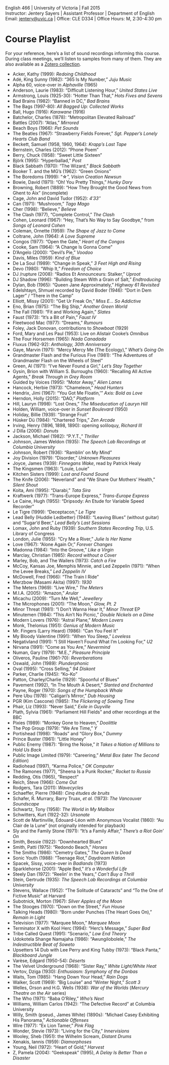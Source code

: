 English 466 | University of Victoria | Fall 2015   
Instructor: Jentery Sayers | Assistant Professor | Department of English   
Email: jentery@uvic.ca | Office: CLE D334 | Office Hours: M, 2:30-4:30 pm    

# Course Playlist

<p>For your reference, here&#8217;s a list of sound recordings informing this course. During class meetings, we&#8217;ll listen to samples from many of them. They are also available as a <a href="https://web.archive.org/web/20161016004716/https://www.zotero.org/jentery/items/collectionKey/TVPW2DRS" target="_blank">Zotero collection</a>.</p>
<ul>
<li>Acker, Kathy (1999): <em>Redoing Childhood </em></li>
<li>Adé, King Sunny (1982): &#8220;365 Is My Number,&#8221; <em>Juju Music</em></li>
<li>Alpha 60, voice-over in <em>Alphaville </em>(1965)</li>
<li>Anderson, Laurie (1983): &#8220;Difficult Listening Hour,&#8221; <em>United States Live </em></li>
<li>Armstrong, Louis (1925-30): &#8220;Hotter Than That,&#8221; <em>Hots Fives and Sevens</em></li>
<li>Bad Brains (1982): &#8220;Banned in DC,&#8221; <em>Bad Brains </em></li>
<li>The Bags (1997-80): <em>All Bagged Up: Collected Works</em></li>
<li>Ball, Hugo (1916): <em>Karawane</em> (1916)</li>
<li>Batchelor, Charles (1878): &#8220;Metropolitan Elevated Railroad&#8221;</li>
<li>Battles (2007): &#8220;Atlas,&#8221; <em>Mirrored </em></li>
<li>Beach Boys (1966): <em>Pet Sounds </em></li>
<li>The Beatles (1967): &#8220;Strawberry Fields Forever,&#8221; <em>Sgt. Pepper&#8217;s Lonely Hearts Club Band</em></li>
<li>Beckett, Samuel (1958, 1960, 1964): <em>Krapp&#8217;s Last Tape </em></li>
<li>Bernstein, Charles (2012): &#8220;Phone Poem&#8221;</li>
<li>Berry, Chuck (1958): &#8220;Sweet Little Sixteen&#8221;</li>
<li>Björk (1995): &#8220;Hyperballad,&#8221; <em>Post</em></li>
<li>Black Sabbath (1970): &#8220;The Wizard,&#8221; <em>Black Sabbath </em></li>
<li>Booker T. and the MG&#8217;s (1962): &#8220;Green Onions&#8221;</li>
<li>The Boredoms (1999): &#8220;☆&#8221;, <em>Vision Creation Newsun</em></li>
<li>Bowie, David (1971): &#8220;Oh! You Pretty Things,&#8221; <em>Hunky Dory</em></li>
<li>Browning, Robert (1889): &#8220;How They Brought the Good News from Ghent to Aix&#8221; (incomplete)</li>
<li>Cage, John and David Tudor (1952):<em> 4′33″</em></li>
<li>Can (1971): &#8220;Mushroom,&#8221; <em>Tago Mago </em></li>
<li>Cher (1998): &#8220;Believe,&#8221; <em>Believe</em></li>
<li>The Clash (1977), &#8220;Complete Control,&#8221; <em>The Clash</em></li>
<li>Cohen, Leonard (1967): &#8220;Hey, That&#8217;s No Way to Say Goodbye,&#8221; from <em>Songs of Leonard Cohen</em></li>
<li>Coleman, Ornette (1959): <em>The Shape of Jazz to Come </em></li>
<li>Coltrane, John (1964): <em>A Love Supreme </em></li>
<li>Congos (1977): &#8220;Open the Gate,&#8221; <em>Heart of the Congos </em></li>
<li>Cooke, Sam (1964): &#8220;A Change Is Gonna Come&#8221;</li>
<li>D&#8217;Angelo (2000): &#8220;Devil&#8217;s Pie,&#8221; <em>Voodoo</em></li>
<li>Davis, Miles (1959): <em>Kind of Blue</em></li>
<li>De La Soul (1989): &#8220;Change in Speak,&#8221; <em>3 Feet High and Rising </em></li>
<li>Devo (1980): &#8220;Whip It,&#8221; <em>Freedom of Choice</em></li>
<li>DJ /rupture (2008): &#8220;Radios Et Announceurs: Stalker,&#8221; <em>Uproot </em></li>
<li>DJ Shadow (1996): &#8220;Building Steam With a Grain of Salt,&#8221; <em>Endtroducing</em></li>
<li>Dylan, Bob (1965):<em> </em>&#8220;Queen Jane Approximately,&#8221; <em>Highway 61 Revisited </em></li>
<li>Edelshtayn, Shmuel recorded by David Boder (1946): &#8220;Dort in Dem Lager&#8221; / &#8220;There in the Camp&#8221;</li>
<li>Elliott, Missy (2001): &#8220;Get Ur Freak On,&#8221; <em>Miss E&#8230; So Addictive </em></li>
<li>Eno, Brian (1975): &#8220;The Big Ship,&#8221; <em>Another Green World </em></li>
<li>The Fall (1981): &#8220;Fit and Working Again,&#8221; <em>Slates </em></li>
<li>Faust (1973): &#8220;It&#8217;s a Bit of Pain,&#8221; <em>Faust IV</em></li>
<li>Fleetwood Mac (1977): &#8220;Dreams,&#8221; <em>Rumours</em></li>
<li>Foley, Jack Donovan, contributions to <em>Showboat</em> (1929)</li>
<li>Ford, Mary and Les Paul (1953): Live on Alistair Cooke&#8217;s <em>Omnibus </em></li>
<li>The Four Horsemen (1965): <em>Nada Canadada</em></li>
<li>Fluxus (1962-92): <em>Anthology, 30th Anniversary</em></li>
<li>Gaye, Marvin (1971): &#8220;Mercy Mercy Me (The Ecology),&#8221; <em>What&#8217;s Going On </em></li>
<li>Grandmaster Flash and the Furious Five (1981): &#8220;The Adventures of Grandmaster Flash on the Wheels of Steel&#8221;</li>
<li>Green, Al (1971): &#8220;I&#8217;ve Never Found a Girl,&#8221; <em>Let&#8217;s Stay Together</em></li>
<li>Gysin, Brion with William S. Burroughs (1960): &#8220;Recalling All Active Agents,&#8221; <em>Break Through in Grey Room </em></li>
<li>Guided by Voices (1995): &#8220;Motor Away,&#8221; <em>Alien Lanes</em></li>
<li>Hancock, Herbie (1973): &#8220;Chameleon,&#8221; <em>Head Hunters</em></li>
<li>Hendrix, Jimi (1967): &#8220;You Got Me Floatin,'&#8221; <em>Axis: Bold as Love</em></li>
<li>Herndon, Holly (2015): &#8220;DAO,&#8221; <em>Platform </em></li>
<li>Hill, Lauryn (1998): &#8220;Lost Ones,&#8221; <em>The Miseducation of Lauryn Hill </em></li>
<li>Holden, William, voice-over in <em>Sunset Boulevard </em>(1950)</li>
<li>Holiday, Billie (1939): &#8220;Strange Fruit&#8221;</li>
<li>Hüsker Dü (1984): &#8220;Chartered Trips,&#8221; <em>Zen Arcade </em></li>
<li>Irving, Henry (1896, 1898, 1890): opening soliloquy, <em>Richard III </em></li>
<li>J Dilla (2006): <em>Donuts</em></li>
<li>Jackson, Michael (1982): &#8220;P.Y.T.,&#8221; <em>Thriller</em></li>
<li>Johnson, James Weldon (1935): <i>The Speech Lab Recordings at Columbia University </i></li>
<li>Johnson, Robert (1936): &#8220;Ramblin&#8217; on My Mind&#8221;</li>
<li>Joy Division (1979): &#8220;Disorder,&#8221; <em>Unknown Pleasures</em></li>
<li>Joyce, James (1939): <em>Finnegans Wake</em>, read by Patrick Healy</li>
<li>The Kingsmen (1963): &#8220;Louie, Louie&#8221;</li>
<li>Kitchen Sisters (1999): <em>Lost and Found Sound</em></li>
<li>The Knife (2006): &#8220;Neverland&#8221; and &#8220;We Share Our Mothers&#8217; Health,&#8221; <em>Silent Shout</em></li>
<li>Koita, Ami (1995): &#8220;Diarabi,&#8221; <em>Tata Sira</em></li>
<li>Kraftwerk (1977): &#8220;Trans-Europe Express,&#8221; <em>Trans-Europe Express</em></li>
<li>Le Caine, Hugh (1955): &#8220;Dripsody: An Etude for Variable Speed Recorder&#8221;</li>
<li>Le Tigre (1999): &#8220;Deceptacon,&#8221; <em>Le Tigre</em></li>
<li>Lead Belly (Huddie Ledbetter) (1948): &#8220;Leaving Blues&#8221; (without guitar) and &#8220;Sugar&#8217;d Beer,&#8221; <em>Lead Belly&#8217;s Last Sessions </em></li>
<li>Lomax, John and Ruby (1939): <em>Southern States Recording Trip</em>, U.S. Library of Congress</li>
<li>London, Julie (1955): &#8220;Cry Me a River,&#8221; <em>Julie Is Her Name </em></li>
<li>Love (1967): &#8220;Alone Again Or,&#8221; <em>Forever Changes</em></li>
<li>Madonna (1984): &#8220;Into the Groove,&#8221; <em>Like a Virgin</em></li>
<li>Marclay, Christian (1985): <em>Record without a Cover</em></li>
<li>Marley, Bob, and The Wailers (1973): <em>Catch a Fire</em></li>
<li>McCoy, Kansas Joe, Memphis Minnie, and Led Zeppelin (1971): &#8220;When the Levee Breaks,&#8221; <em>Led Zeppelin IV</em></li>
<li>McDowell, Fred (1966): &#8220;The Train I Ride&#8221; <em> </em></li>
<li>Merzbow (Masami Akita) (1997): <em>1930</em></li>
<li>The Meters (1969): &#8220;Live Wire,&#8221; <em>The Meters </em></li>
<li>M.I.A. (2005): &#8220;Amazon,&#8221; <em>Arular</em></li>
<li>Micachu (2009): &#8220;Turn Me Well,&#8221; <em>Jewellery</em></li>
<li>The Microphones (2001): &#8220;The Moon,&#8221; <em>Glow, Pt. 2</em></li>
<li>Minor Threat (1981): &#8220;I Don&#8217;t Wanna Hear It,&#8221; <em>Minor Threat </em>EP</li>
<li>Minutemen (1984): &#8220;This Ain&#8217;t No Picnic,&#8221; <em>Double Nickels on a Dime </em></li>
<li>Modern Lovers (1976): &#8220;Astral Plane,&#8221; <em>Modern Lovers</em></li>
<li>Monk, Thelonius (1951): <em>Genius of Modern Music </em></li>
<li>Mr. Fingers (Larry Heard) (1986): &#8220;Can You Feel It&#8221;</li>
<li>My Bloody Valentine (1991): &#8220;When You Sleep,&#8221; <em>Loveless </em></li>
<li>Negativland (1991): &#8220;I Still Haven&#8217;t Found What I&#8217;m Looking For,&#8221; <em>U2</em></li>
<li>Nirvana (1991): &#8220;Come as You Are,&#8221; <em>Nevermind </em></li>
<li>Numan, Gary (1979): &#8220;M.E.,&#8221; <em>Pleasure Principle </em></li>
<li>Oliveros, Pauline (1961-70): <em>Reverberations </em></li>
<li>Oswald, John (1989): <em>Plunderphonic</em></li>
<li>Oval (1995): &#8220;Cross Selling,&#8221; <em>94 Diskont</em></li>
<li>Parker, Charlie (1945): &#8220;Ko-Ko&#8221;</li>
<li>Patton, Charley/Charlie (1929): &#8220;Spoonful of Blues&#8221;</li>
<li>Pavement (1992), &#8220;In The Mouth A Desert,&#8221; <em>Slanted and Enchanted </em></li>
<li>Payne, Roger (1970): <em>Songs of the Humpback Whale</em></li>
<li>Pere Ubu (1978): &#8220;Caligari&#8217;s Mirror,&#8221; <em>Dub Housing </em></li>
<li>PGR (Kim Cascone) (1985): <em>The Flickering of Sowing Time<br/>
</em></li>
<li>Phair, Liz (1993): &#8220;Never Said,&#8221; <em>Exile in Guyville </em></li>
<li>Plath, Sylvia (1961): &#8220;Parliament Hill Fields&#8221; and other recordings at the BBC</li>
<li>Pixies (1989): &#8220;Monkey Gone to Heaven,&#8221; <em>Doolittle </em></li>
<li>The Pop Group (1979): &#8220;We Are Time,&#8221; <em>Y</em></li>
<li>Portishead (1998): &#8220;Roads&#8221; and &#8220;Glory Box,&#8221; <em>Dummy </em></li>
<li>Prince Buster (1961): &#8220;Little Honey&#8221;</li>
<li>Public Enemy (1987): &#8220;Bring the Noise,&#8221; <em>It Takes a Nation of Millions to Hold Us Back</em></li>
<li>Public Image Limited (1979): &#8220;Careering,&#8221; <em>Metal Box </em>(later <em>The Second Edition</em>)</li>
<li>Radiohead (1997), &#8220;Karma Police,&#8221; <em>OK Computer </em></li>
<li>The Ramones (1977), &#8220;Sheena Is a Punk Rocker,&#8221; <em>Rocket to Russia</em></li>
<li>Redding, Otis (1965), &#8220;Respect&#8221;</li>
<li>Reich, Steve (1966): <em>Come Out </em></li>
<li>Rodgers, Tara (2011): <em>Wavecycles</em></li>
<li>Schaeffer, Pierre (1948): <em>Cinq études de bruits </em></li>
<li>Schafer, R. Murrary, Barry Truax, <em>et al.</em> (1973): <em>The Vancouver Soundscape </em></li>
<li>Schwartz, Tony (1958): <em>The World in My Mailbox </em></li>
<li>Schwitters, Kurt (1922-32): <em>Ursonate</em></li>
<li>Scott de Martinville, Édouard-Léon with Anonymous Vocalist (1860): &#8220;Au Clair de la Lune&#8221; (not originally intended for playback)</li>
<li>Sly and the Family Stone (1971): &#8220;It&#8217;s a Family Affair,&#8221; <em>There&#8217;s a Riot Goin&#8217; On</em></li>
<li>Smith, Bessie (1922): &#8220;Downhearted Blues&#8221;</li>
<li>Smith, Patti (1975): &#8220;Redondo Beach,&#8221; <em>Horses </em></li>
<li>The Smiths (1986): &#8220;Cemetry Gates,&#8221; <em>The Queen Is Dead</em></li>
<li>Sonic Youth (1988): &#8220;Teenage Riot,&#8221; <em>Daydream Nation </em></li>
<li>Spacek, Sissy, voice-over in <em>Badlands</em> (1973)</li>
<li>Sparklehorse (2001): &#8220;Apple Bed,&#8221;<em> It&#8217;s a Wonderful Life </em></li>
<li>Steely Dan (1972): &#8220;Reelin&#8217; in the Years,&#8221; <em>Can&#8217;t Buy a Thrill </em></li>
<li>Stein, Gertrude (1935): <i>The Speech Lab Recordings at Columbia University </i></li>
<li>Stevens, Wallace (1952): &#8220;The Solitude of Cataracts&#8221; and &#8220;To the One of Fictive Music&#8221; at Harvard</li>
<li>Subotnick, Morton (1967): <em>Silver Apples of the Moon </em></li>
<li>The Stooges (1970): &#8220;Down on the Street,&#8221; <em>Fun House </em></li>
<li>Talking Heads (1980): &#8220;Born under Punches (The Heart Goes On),&#8221; <em>Remain in Light</em></li>
<li>Television (1977): &#8220;Marquee Moon,&#8221; <em>Marquee Moon </em></li>
<li>Terminator X with Kool Herc (1994): &#8220;Herc&#8217;s Message,&#8221; <em>Super Bad</em></li>
<li>Tribe Called Quest (1991): &#8220;Scenario,&#8221; <em>Low End Theory</em></li>
<li>Udokotela Shange Namajaha (1986): &#8220;Awungilobolele,&#8221; <em>The Indestructible Beat of Soweto </em></li>
<li>Upsetters 14 Dub with Lee Perry and King Tubby (1973): &#8220;Black Panta,&#8221; <em>Blackboard Jungle </em></li>
<li>Varèse, Edgard (1950-54): <em>Déserts</em></li>
<li>The Velvet Underground (1968): &#8220;Sister Ray,&#8221; <em>White Light/White Heat</em></li>
<li>Vertov, Dziga (1930): <em>Enthusiasm: Symphony of the Donbas</em></li>
<li>Waits, Tom (1985): &#8220;Hang Down Your Head,&#8221; <em>Rain Dogs</em></li>
<li>Walker, Scott (1969): &#8220;Big Louise&#8221; and &#8220;Winter Night,&#8221; <em>Scott 3</em></li>
<li>Welles, Orson and H.G. Wells (1938): <em>War of the Worlds </em>(<em>Mercury Theatre on the Air </em>series)</li>
<li>The Who (1971): &#8220;Baba O&#8217;Riley,&#8221; <em>Who&#8217;s Next</em></li>
<li>Williams, William Carlos (1942): &#8220;The Defective Record&#8221; at Columbia University</li>
<li>Willy, Smith (pseud., James White) (1890s): &#8220;Michael Casey Exhibiting His Panorama,&#8221; <em>Actionable Offenses</em></li>
<li>Wire (1977): &#8220;Ex Lion Tamer,&#8221; <em>Pink Flag</em></li>
<li>Wonder, Stevie (1973): &#8220;Living for the City,&#8221; <em>Innervisions </em></li>
<li>Wooley, Sheb (1951): the Wilhelm Scream, <em>Distant Drums </em></li>
<li>Xenakis, Iannis (1959): <em>Diamorphoses</em></li>
<li>Young, Neil (1972): &#8220;Heart of Gold,&#8221; <em>Harvest</em></li>
<li>Z, Pamela (2004): &#8220;Geekspeak&#8221; (1995), <em>A Delay Is Better Than a Disaster </em></li>
</ul>
